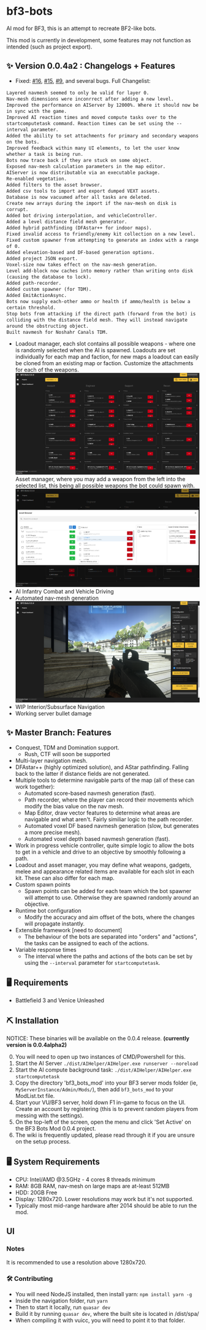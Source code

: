 # bf3-bots
AI mod for BF3, this is an attempt to recreate BF2-like bots.

This mod is currently in development, some features may not function as intended (such as project export).



## ✨ Version 0.0.4a2 : Changelogs + Features
- Fixed: [#16](https://github.com/SquarerFive/bf3-bots/issues/16), [#15](https://github.com/SquarerFive/bf3-bots/issues/15), [#9](https://github.com/SquarerFive/bf3-bots/issues/9), and several bugs. Full Changelist:
```
Layered navmesh seemed to only be valid for layer 0.
Nav-mesh dimensions were inconrrect after adding a new level.
Improved the performance on AIServer by 12000%. Where it should now be in sync with the game.
Improved AI reaction times and moved compute tasks over to the startcomputetask command. Reaction times can be set using the --interval parameter.
Added the ability to set attachments for primary and secondary weapons on the bots.
Improved feedback within many UI elements, to let the user know whether a task is being run.
Bots now trace back if they are stuck on some object.
Exposed nav-mesh calculation parameters in the map editor.
AIServer is now distributable via an executable package.
Re-enabled vegetation.
Added filters to the asset browser.
Added csv tools to import and export dumped VEXT assets.
Database is now vacuumed after all tasks are deleted.
Create new arrays during the import if the nav-mesh on disk is corrupt.
Added bot driving interpolation, and vehicleController.
Added a level distance field mesh generator.
Added hybrid pathfinding (DFAstar++ for indoor maps).
Fixed invalid access to friendly/enemy kit collection on a new level.
Fixed custom spawner from attempting to generate an index with a range of 0.
Added elevation-based and DF-based generation options.
Added project JSON export.
Voxel-size now takes effect on the nav-mesh generation.
Level add-block now caches into memory rather than writing onto disk (causing the database to lock).
Added path-recorder.
Added custom spawner (for TDM).
Added EmitActionAsync.
Bots now supply each-other ammo or health if ammo/health is below a certain threshold.
Stop bots from attacking if the direct path (forward from the bot) is colliding with the distance field mesh. They will instead navigate around the obstructing object.
Built navmesh for Noshahr Canals TDM.
```
- Loadout manager, each slot contains all possible weapons - where one is randomly selected when the AI is spawned. Loadouts are set individually for each map and faction, for new maps a loadout can easily be cloned from an existing map or faction. Customize the attachments for each of the weapons.
![Loadout Screen](./docs/images/loadout_screen.png)
Asset manager, where you may add a weapon from the left into the selected list, this being all possible weapons the bot could spawn with.
![Asset Viewer](./docs/images/asset_viewer.png)
- AI Infantry Combat and Vehicle Driving
- Automated nav-mesh generation
![Add level prompt](./docs/images/add-level-0-0-4.png)
- WIP Interior/Subsurface Navigation
- Working server bullet damage


## ✨ Master Branch: Features
- Conquest, TDM and Domination support. 
    - Rush, CTF will soon be supported
- Multi-layer navigation mesh.
- DFAstar++ (highly optimized solution), and AStar pathfinding. Falling back to the latter if distance fields are not generated.
- Multiple tools to determine navigable parts of the map (all of these can work together):
    - Automated score-based navmesh generation (fast).
    - Path recorder, where the player can record their movements which modify the bias value on the nav mesh.
    - Map Editor, draw vector features to determine what areas are navigable and what aren't. Fairly similiar logic to the path recorder.
    - Automated voxel DF based navmesh generation (slow, but generates a more precise mesh).
    - Automated voxel depth based navmesh generation (fast).
- Work in progress vehicle controller, quite simple logic to allow the bots to get in a vehicle and drive to an objective by smoothly following a path.
- Loadout and asset manager, you may define what weapons, gadgets, melee and appearance related items are available for each slot in each kit. These can also differ for each map.
- Custom spawn points
    - Spawn points can be added for each team which the bot spawner will attempt to use. Otherwise they are spawned randomly around an objective.
- Runtime bot configuration
    - Modify the accuracy and aim offset of the bots, where the changes will propagate instantly.
- Extensible framework [need to document]
    - The behaviour of the bots are separated into "orders" and "actions", the tasks can be assigned to each of the actions. 
- Variable response times
    - The interval where the paths and actions of the bots can be set by using the `--interval` parameter for `startcomputetask`.

## 🖥 Requirements
- Battlefield 3 and Venice Unleashed

## ⛏ Installation
NOTICE: These binaries will be available on the 0.0.4 release. **(currently version is 0.0.4alpha2)**

0. You will need to open up two instances of CMD/Powershell for this.
1. Start the AI Server ```./dist/AIHelper/AIHelper.exe runserver --noreload```
2. Start the AI compute background task: ```./dist/AIHelper/AIHelper.exe startcomputetask```
3. Copy the directory 'bf3_bots_mod' into your BF3 server mods folder (ie, `MyServerInstance/Admin/Mods/`), then add `bf3_bots_mod` to your ModList.txt file.
4. Start your VU/BF3 server, hold down F1 in-game to focus on the UI. Create an account by registering (this is to prevent random players from messing with the settings).
5. On the top-left of the screen, open the menu and click 'Set Active' on the BF3 Bots Mod 0.0.4 project.
6. The wiki is frequently updated, please read through it if you are unsure on the setup process.

## 🖥 System Requirements
- CPU: Intel/AMD @3.5GHz - 4 cores 8 threads minimum
- RAM: 8GB RAM, nav-mesh on large maps are at-least 512MB
- HDD: 20GB Free
- Display: 1280x720. Lower resolutions may work but it's not supported.
- Typically most mid-range hardware after 2014 should be able to run the mod.


## UI
### Notes
It is recommended to use a resolution above 1280x720.
### 🛠 Contributing
- You will need NodeJS installed, then install yarn: `npm install yarn -g`
- Inside the navigation folder, run `yarn`
- Then to start it locally, run `quasar dev`
- Build it by running `quasar dev`, where the built site is located in /dist/spa/
- When compiling it with vuicc, you will need to point it to that folder.

